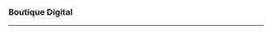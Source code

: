 ### Boutique Digital

---


 
<!-- 
<details> 
 <summary><b>Steps to clone:</b></summary>
 </br>
 
1️⃣ click on "Code"</br>
2️⃣ copy url or download zip, then extract & open index.html</br>
3️⃣ if you copy the url, open a text editor like vs code and click on ![image](https://user-images.githubusercontent.com/42411943/191985732-4c46a00c-fc72-44d1-ad2d-cb34fe93b84f.png)</br>
4️⃣ paste link</br>
5️⃣ done</br>
 
</Details>
-->

